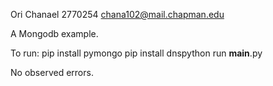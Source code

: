 Ori Chanael
2770254
chana102@mail.chapman.edu

A Mongodb example.

To run:
pip install pymongo
pip install dnspython
run __main__.py

No observed errors.
